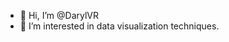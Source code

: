 - 👋 Hi, I’m @DarylVR
- 👀 I’m interested in data visualization techniques.

<!---
DarylVR/DarylVR is a ✨ special ✨ repository because its `README.md` (this file) appears on your GitHub profile.
You can click the Preview link to take a look at your changes.
--->
